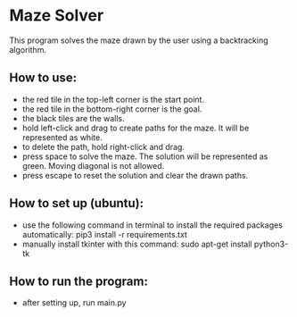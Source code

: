 # Maze Solver

This program solves the maze drawn by the user using a backtracking algorithm.

How to use:
- 
* the red tile in the top-left corner is the start point.
* the red tile in the bottom-right corner is the goal.
* the black tiles are the walls.
* hold left-click and drag to create paths for the maze. It will be represented as white.
* to delete the path, hold right-click and drag.
* press space to solve the maze. The solution will be represented as green. Moving diagonal is not allowed.
* press escape to reset the solution and clear the drawn paths.

How to set up (ubuntu):
-
* use the following command in terminal to install the required packages automatically: pip3 install -r requirements.txt
* manually install tkinter with this command: sudo apt-get install python3-tk

How to run the program:
-
* after setting up, run main.py